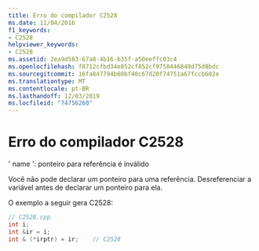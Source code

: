 ```yaml
---
title: Erro do compilador C2528
ms.date: 11/04/2016
f1_keywords:
- C2528
helpviewer_keywords:
- C2528
ms.assetid: 2ea9d583-67a8-4b16-b35f-a50eeffc03c4
ms.openlocfilehash: f8712cfbd34e852cf852cf9758446849d75d8bdc
ms.sourcegitcommit: 16fa847794b60bf40c67d20f74751a67fccb602e
ms.translationtype: MT
ms.contentlocale: pt-BR
ms.lasthandoff: 12/03/2019
ms.locfileid: "74756260"
---
```

# <a name="compiler-error-c2528"></a>Erro do compilador C2528

' name ': ponteiro para referência é inválido

Você não pode declarar um ponteiro para uma referência. Desreferenciar a variável antes de declarar um ponteiro para ela.

O exemplo a seguir gera C2528:

```cpp
// C2528.cpp
int i;
int &ir = i;
int & (*irptr) = ir;    // C2528
```
